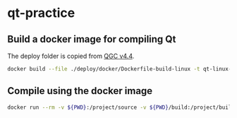 # qt-practice

## Build a docker image for compiling Qt
The deploy folder is copied from [QGC v4.4](https://github.com/mavlink/qgroundcontrol/tree/Stable_V4.4/deploy).
```sh
docker build --file ./deploy/docker/Dockerfile-build-linux -t qt-linux-docker:5.15.2 .
```

## Compile using the docker image
```sh
docker run --rm -v ${PWD}:/project/source -v ${PWD}/build:/project/build qt-linux-docker:5.15.2
```
